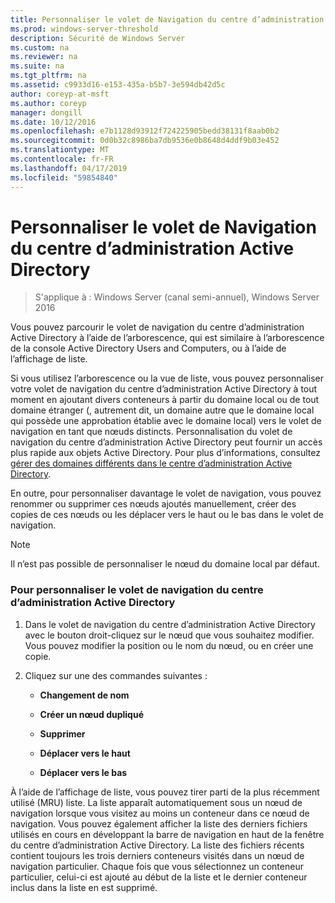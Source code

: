 ```yaml
---
title: Personnaliser le volet de Navigation du centre d’administration Active Directory
ms.prod: windows-server-threshold
description: Sécurité de Windows Server
ms.custom: na
ms.reviewer: na
ms.suite: na
ms.tgt_pltfrm: na
ms.assetid: c9933d16-e153-435a-b5b7-3e594db42d5c
author: coreyp-at-msft
ms.author: coreyp
manager: dongill
ms.date: 10/12/2016
ms.openlocfilehash: e7b1128d93912f724225905bedd38131f8aab0b2
ms.sourcegitcommit: 0d0b32c8986ba7db9536e0b8648d4ddf9b03e452
ms.translationtype: MT
ms.contentlocale: fr-FR
ms.lasthandoff: 04/17/2019
ms.locfileid: "59854840"
---
```

# <a name="customize-the-active-directory-administrative-center-navigation-pane"></a>Personnaliser le volet de Navigation du centre d’administration Active Directory

>S'applique à : Windows Server (canal semi-annuel), Windows Server 2016

  Vous pouvez parcourir le volet de navigation du centre d’administration Active Directory à l’aide de l’arborescence, qui est similaire à l’arborescence de la console Active Directory Users and Computers, ou à l’aide de l’affichage de liste.

 Si vous utilisez l’arborescence ou la vue de liste, vous pouvez personnaliser votre volet de navigation du centre d’administration Active Directory à tout moment en ajoutant divers conteneurs à partir du domaine local ou de tout domaine étranger \(, autrement dit, un domaine autre que le domaine local qui possède une approbation établie avec le domaine local\) vers le volet de navigation en tant que nœuds distincts. Personnalisation du volet de navigation du centre d’administration Active Directory peut fournir un accès plus rapide aux objets Active Directory. Pour plus d’informations, consultez [gérer des domaines différents dans le centre d’administration Active Directory](manage-different-domains-in-active-directory-administrative-center.md).

 En outre, pour personnaliser davantage le volet de navigation, vous pouvez renommer ou supprimer ces nœuds ajoutés manuellement, créer des copies de ces nœuds ou les déplacer vers le haut ou le bas dans le volet de navigation.

> [!NOTE]
>  Il n’est pas possible de personnaliser le nœud du domaine local par défaut.

### <a name="to-customize-the-active-directory-administrative-center-navigation-pane"></a>Pour personnaliser le volet de navigation du centre d’administration Active Directory

1.  Dans le volet de navigation du centre d’administration Active Directory avec le bouton droit\-cliquez sur le nœud que vous souhaitez modifier. Vous pouvez modifier la position ou le nom du nœud, ou en créer une copie.

2.  Cliquez sur une des commandes suivantes :

    -   **Changement de nom**

    -   **Créer un nœud dupliqué**

    -   **Supprimer**

    -   **Déplacer vers le haut**

    -   **Déplacer vers le bas**

 À l’aide de l’affichage de liste, vous pouvez tirer parti de la plus récemment utilisé \(MRU\) liste. La liste apparaît automatiquement sous un nœud de navigation lorsque vous visitez au moins un conteneur dans ce nœud de navigation. Vous pouvez également afficher la liste des derniers fichiers utilisés en cours en développant la barre de navigation en haut de la fenêtre du centre d’administration Active Directory. La liste des fichiers récents contient toujours les trois derniers conteneurs visités dans un nœud de navigation particulier. Chaque fois que vous sélectionnez un conteneur particulier, celui-ci est ajouté au début de la liste et le dernier conteneur inclus dans la liste en est supprimé.

  

